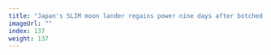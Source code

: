 ```yaml
---
title: "Japan's SLIM moon lander regains power nine days after botched landing"
imageUrl: ""
index: 137
weight: 137
---
```

